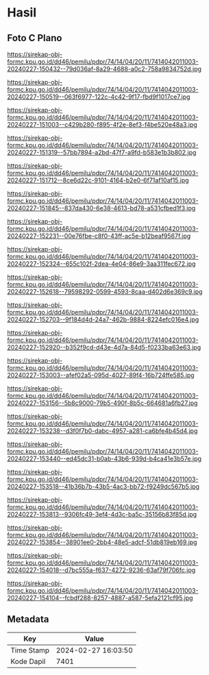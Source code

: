 # Hasil

## Foto C Plano

https://sirekap-obj-formc.kpu.go.id/dd46/pemilu/pdpr/74/14/04/20/11/7414042011003-20240227-150432--79d036af-8a29-4688-a0c2-758a9834752d.jpg

https://sirekap-obj-formc.kpu.go.id/dd46/pemilu/pdpr/74/14/04/20/11/7414042011003-20240227-150519--063f6977-122c-4c42-9f17-fbd9f1017ce7.jpg

https://sirekap-obj-formc.kpu.go.id/dd46/pemilu/pdpr/74/14/04/20/11/7414042011003-20240227-151003--c429b280-f895-4f2e-8ef3-f4be520e48a3.jpg

https://sirekap-obj-formc.kpu.go.id/dd46/pemilu/pdpr/74/14/04/20/11/7414042011003-20240227-151319--57bb7894-a2bd-47f7-a9fd-b583e1b3b802.jpg

https://sirekap-obj-formc.kpu.go.id/dd46/pemilu/pdpr/74/14/04/20/11/7414042011003-20240227-151712--8ce6d22c-9101-4164-b2e0-6f71af10af15.jpg

https://sirekap-obj-formc.kpu.go.id/dd46/pemilu/pdpr/74/14/04/20/11/7414042011003-20240227-151845--837da430-6e38-4613-bd78-a531cfbed1f3.jpg

https://sirekap-obj-formc.kpu.go.id/dd46/pemilu/pdpr/74/14/04/20/11/7414042011003-20240227-152231--00e76fbe-c8f0-43ff-ac5e-b12beaf9567f.jpg

https://sirekap-obj-formc.kpu.go.id/dd46/pemilu/pdpr/74/14/04/20/11/7414042011003-20240227-152324--655c102f-2dea-4e04-86e9-3aa311fec672.jpg

https://sirekap-obj-formc.kpu.go.id/dd46/pemilu/pdpr/74/14/04/20/11/7414042011003-20240227-152618--79598292-0599-4593-8caa-d402d6e369c9.jpg

https://sirekap-obj-formc.kpu.go.id/dd46/pemilu/pdpr/74/14/04/20/11/7414042011003-20240227-152703--9f184d4d-24a7-462b-9884-8224efc016e4.jpg

https://sirekap-obj-formc.kpu.go.id/dd46/pemilu/pdpr/74/14/04/20/11/7414042011003-20240227-152920--b352f9cd-d43e-4d7a-84d5-f0233ba63e63.jpg

https://sirekap-obj-formc.kpu.go.id/dd46/pemilu/pdpr/74/14/04/20/11/7414042011003-20240227-153003--afef02a5-095d-4027-89f4-16b724ffe585.jpg

https://sirekap-obj-formc.kpu.go.id/dd46/pemilu/pdpr/74/14/04/20/11/7414042011003-20240227-153156--5b8c9000-79b5-490f-8b5c-664681a6fb27.jpg

https://sirekap-obj-formc.kpu.go.id/dd46/pemilu/pdpr/74/14/04/20/11/7414042011003-20240227-153238--d3f0f7b0-dabc-4957-a281-ca6bfe4b45d4.jpg

https://sirekap-obj-formc.kpu.go.id/dd46/pemilu/pdpr/74/14/04/20/11/7414042011003-20240227-153440--ed45dc31-b0ab-43b6-939d-b4ca41e3b57e.jpg

https://sirekap-obj-formc.kpu.go.id/dd46/pemilu/pdpr/74/14/04/20/11/7414042011003-20240227-153518--41b36b7b-43b5-4ac3-bb72-f9249dc567b5.jpg

https://sirekap-obj-formc.kpu.go.id/dd46/pemilu/pdpr/74/14/04/20/11/7414042011003-20240227-153813--9306fc49-3ef4-4d3c-ba5c-35156b83f85d.jpg

https://sirekap-obj-formc.kpu.go.id/dd46/pemilu/pdpr/74/14/04/20/11/7414042011003-20240227-153854--38901ee0-2bb4-48e5-adcf-51db819eb169.jpg

https://sirekap-obj-formc.kpu.go.id/dd46/pemilu/pdpr/74/14/04/20/11/7414042011003-20240227-154018--d7bc555a-f637-4272-9236-63af79f706fc.jpg

https://sirekap-obj-formc.kpu.go.id/dd46/pemilu/pdpr/74/14/04/20/11/7414042011003-20240227-154104--fcbdf288-8257-4887-a587-5efa2121cf95.jpg


## Metadata

| Key        | Value               |
| ---------- | ------------------- |
| Time Stamp | 2024-02-27 16:03:50 |
| Kode Dapil | 7401                |



